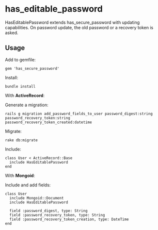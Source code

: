 has_editable_password
=====================

HasEditablePassword extends has_secure_password with updating capabilities. On password update, the old password or a recovery token is asked.

Usage
-----
Add to gemfile:

    gem 'has_secure_password'
    
Install:

    bundle install

With **ActiveRecord**:

Generate a migration:

    rails g migration add_password_fields_to_user password_digest:string password_recovery_token:string password_recovery_token_created:datetime

Migrate:

    rake db:migrate

Include:

    class User < ActiveRecord::Base
      include HasEditablePassword
    end
    
With **Mongoid**:

Include and add fields:

    class User
      include Mongoid::Document
      include HasEditablePassword
      
      field :password_digest, type: String
      field :password_recovery_token, type: String
      field :password_recovery_token_creation, type: DateTime
    end
